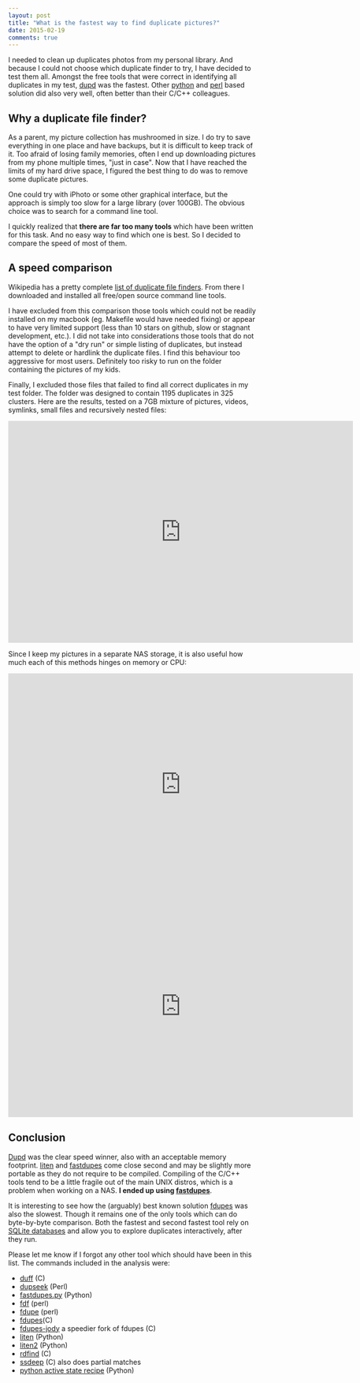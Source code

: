 ```yaml
---
layout: post
title: "What is the fastest way to find duplicate pictures?"
date: 2015-02-19
comments: true
---
```

I needed to clean up duplicates photos from my personal library. And because I could not choose which duplicate finder to try, I have decided to test them all. Amongst the free tools that were correct in identifying all duplicates in my test, [dupd](https://github.com/jvirkki/dupd) was the fastest. Other [python](https://www.python.org/) and [perl](http://www.perl.org/) based solution did also very well, often better than their C/C++ colleagues.

## Why a duplicate file finder? 
As a parent, my picture collection has mushroomed in size. I do try to save everything in one place and have backups, but it is difficult to keep track of it. Too afraid of losing family memories, often I end up downloading pictures from my phone multiple times, "just in case". Now that I have reached the limits of my hard drive space, I figured the best thing to do was to remove some duplicate pictures.

One could try with iPhoto or some other graphical interface, but the approach is simply too slow for a large library (over 100GB). The obvious choice was to search for a command line tool.

I quickly realized that **there are far too many tools** which have been written for this task. And no easy way to find which one is best. So I decided to compare the speed of most of them.

## A speed comparison
Wikipedia has a pretty complete [list of duplicate file finders](http://en.wikipedia.org/wiki/List_of_duplicate_file_finders). From there I downloaded and installed all free/open source command line tools.

I have excluded from this comparison those tools which could not be readily installed on my macbook (eg. Makefile would have needed fixing) or appear to have very limited support (less than 10 stars on github, slow or stagnant development, etc.).
I did not take into considerations those tools that do not have the option of a "dry run" or simple listing of duplicates, but instead attempt to delete or hardlink the duplicate files. I find this behaviour too aggressive for most users. Definitely too risky to run on the folder containing the pictures of my kids.

Finally, I excluded those files that failed to find all correct duplicates in my test folder. The folder was designed to contain 1195 duplicates in 325 clusters. Here are the results, tested on a 7GB mixture of pictures, videos, symlinks, small files and recursively nested files:  

<iframe width="700" height="450" seamless frameborder="0" scrolling="no" src="https://docs.google.com/spreadsheets/d/1zEaULNBhh-ynwpDnLDZT56rAOeupGKgoSblyREEfSbw/pubchart?oid=377382474&amp;format=interactive"></iframe>

Since I keep my pictures in a separate NAS storage, it is also useful how much each of this methods hinges on memory or CPU:

<iframe width="700" height="450" seamless frameborder="0" scrolling="no" src="https://docs.google.com/spreadsheets/d/1zEaULNBhh-ynwpDnLDZT56rAOeupGKgoSblyREEfSbw/pubchart?oid=980882643&amp;format=interactive"></iframe>

<iframe width="700" height="450" seamless frameborder="0" scrolling="no" src="https://docs.google.com/spreadsheets/d/1zEaULNBhh-ynwpDnLDZT56rAOeupGKgoSblyREEfSbw/pubchart?oid=903055661&amp;format=interactive"></iframe>


## Conclusion

[Dupd](https://github.com/jvirkki/dupd) was the clear speed winner, also with an acceptable memory footprint. [liten](http://code.google.com/p/liten/) and [fastdupes](http://ssokolow.com/scripts/#fastdupes.py) come close second and may be slightly more portable as they do not require to be compiled. Compiling of the C/C++ tools tend to be a little fragile out of the main UNIX distros, which is a problem when working on a NAS. **I ended up using [fastdupes](http://ssokolow.com/scripts/#fastdupes.py)**.

It is interesting to see how the (arguably) best known solution [fdupes](https://code.google.com/p/fdupes/) was also the slowest. Though it remains one of the only tools which can do byte-by-byte comparison. Both the fastest and second fastest tool rely on [SQLite databases](http://www.sqlite.org/) and allow you to explore duplicates interactively, after they run. 

Please let me know if I forgot any other tool which should have been in this list. The commands included in the analysis were:

 * [duff](http://duff.dreda.org/) (C)
 * [dupseek](http://www.beautylabs.net/software/dupseek.html) (Perl)
 * [fastdupes.py](http://ssokolow.com/scripts/#fastdupes.py) (Python)
 * [fdf](http://www.iredale.net/p/by-permalink/449447C8-EACB-11DC-B77B-21EB6225452B/) (perl)
 * [fdupe](http://freshmeat.net/projects/fdupe/) (perl)
 * [fdupes](https://github.com/adrianlopezroche/fdupes)(C)
 * [fdupes-jody](https://github.com/jbruchon/fdupes-jody) a speedier fork of fdupes (C)
 * [liten](http://code.google.com/p/liten/) (Python)
 * [liten2](http://code.google.com/p/liten2/) (Python)
 * [rdfind](http://rdfind.pauldreik.se/) (C)
 * [ssdeep](http://ssdeep.sourceforge.net/) (C) also does partial matches
 * [python active state recipe](http://code.activestate.com/recipes/551777/) (Python)
 
